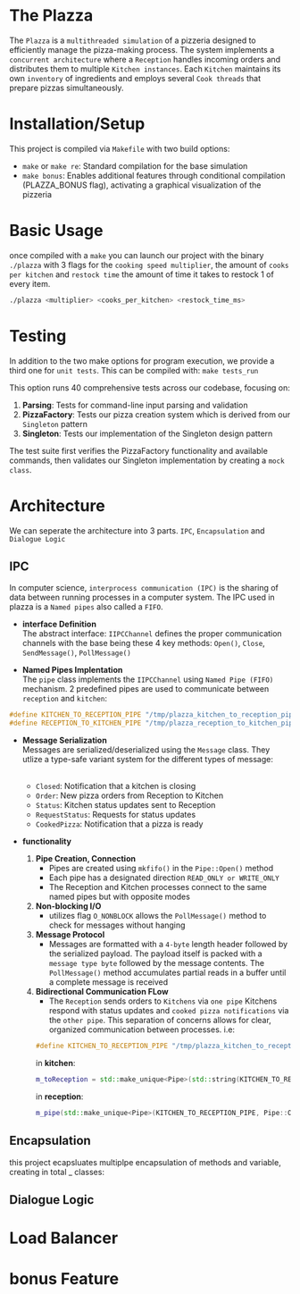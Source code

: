 # The Plazza

The `Plazza` is a `multithreaded simulation` of a pizzeria designed to efficiently manage the pizza-making process. The system
implements a `concurrent architecture` where a `Reception` handles incoming orders and distributes them to multiple `Kitchen instances`. Each `Kitchen` maintains its own `inventory` of ingredients and employs several `Cook threads` that prepare pizzas simultaneously.

# Installation/Setup

This project is compiled via `Makefile` with two build options:
- `make` or `make re`: Standard compilation for the base simulation
- `make bonus`: Enables additional features through conditional compilation (PLAZZA_BONUS flag), activating a graphical visualization of the pizzeria

# Basic Usage

once compiled with a `make` you can launch our project with the binary `./plazza`
with 3 flags for the `cooking speed multiplier`, the amount of `cooks per kitchen` and `restock time` the amount of time it takes to restock 1 of every item.

```bash
./plazza <multiplier> <cooks_per_kitchen> <restock_time_ms>
```

# Testing

In addition to the two make options for program execution, we provide a third one for `unit tests`. This can be compiled with: `make tests_run`

This option runs 40 comprehensive tests across our codebase, focusing on:

1. **Parsing**: Tests for command-line input parsing and validation
2. **PizzaFactory**: Tests our pizza creation system which is derived from our `Singleton` pattern
3. **Singleton**: Tests our implementation of the Singleton design pattern

The test suite first verifies the PizzaFactory functionality and available commands, then validates our Singleton implementation by creating a `mock class`.

# Architecture

We can seperate the architecture into 3 parts. `IPC`, `Encapsulation` and `Dialogue Logic`


## IPC
In computer science, `interprocess communication (IPC)` is the sharing of data between running processes in a computer system.<bre>
The IPC used in plazza is a `Named pipes` also called a `FIFO`.

- **interface Definition**<br>
The abstract interface: `IIPCChannel` defines the proper communication channels with the base being these 4 key methods: `Open()`, `Close`, `SendMessage()`, `PollMessage()`

- **Named Pipes Implentation**<br>
The `pipe` class implements the `IIPCChannel` using `Named Pipe (FIFO)` mechanism. 2 predefined pipes are used to communicate between `reception` and `kitchen`:<br>
```cpp
#define KITCHEN_TO_RECEPTION_PIPE "/tmp/plazza_kitchen_to_reception_pipe"
#define RECEPTION_TO_KITCHEN_PIPE "/tmp/plazza_reception_to_kitchen_pipe"
```
- **Message Serialization**<br>
Messages are serialized/deserialized using the `Message` class.
They utlize a type-safe variant system for the different types of message:<br><br>
    * `Closed`: Notification that a kitchen is closing
    * `Order`: New pizza orders from Reception to Kitchen
    * `Status`: Kitchen status updates sent to Reception
    * `RequestStatus`: Requests for status updates
    * `CookedPizza`: Notification that a pizza is ready

- **functionality**

    1. **Pipe Creation, Connection**
        * Pipes are created using `mkfifo()` in the `Pipe::Open()` method
        * Each pipe has a designated direction `READ_ONLY or WRITE_ONLY`
        * The Reception and Kitchen processes connect to the same named pipes but with opposite modes
    2. **Non-blocking I/O**
        * utilizes flag `O_NONBLOCK` allows the `PollMessage()` method to check for messages without hanging
    3. **Message Protocol**
        * Messages are formatted with a `4-byte` length header followed by the serialized payload. The payload itself is packed with a `message type byte` followed by the message contents. The `PollMessage()` method accumulates partial reads in a buffer until a complete message is received
    4. **Bidirectional Communication FLow**
        * The `Reception` sends orders to `Kitchens` via `one pipe` Kitchens respond with status updates and `cooked pizza notifications` via the `other pipe`. This separation of concerns allows for clear, organized communication between processes. i.e:
        ```cpp
        #define KITCHEN_TO_RECEPTION_PIPE "/tmp/plazza_kitchen_to_reception_pipe"
        ```
        in **kitchen**:
        ```cpp
        m_toReception = std::make_unique<Pipe>(std::string(KITCHEN_TO_RECEPTION_PIPE), Pipe::OpenMode::WRITE_ONLY);
        ```
        in **reception**:
        ```cpp
        m_pipe(std::make_unique<Pipe>(KITCHEN_TO_RECEPTION_PIPE, Pipe::OpenMode::READ_ONLY))
        ```

## Encapsulation

this project ecapsluates multiplpe encapsulation of methods and variable, creating in total _ classes: 

## Dialogue Logic

# Load Balancer

# bonus Feature